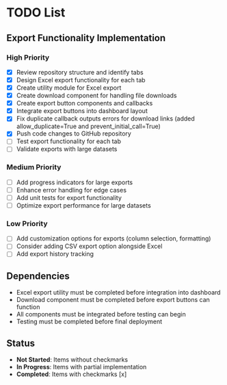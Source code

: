 # TODO List

## Export Functionality Implementation

### High Priority
- [x] Review repository structure and identify tabs
- [x] Design Excel export functionality for each tab
- [x] Create utility module for Excel export
- [x] Create download component for handling file downloads
- [x] Create export button components and callbacks
- [x] Integrate export buttons into dashboard layout
- [x] Fix duplicate callback outputs errors for download links (added allow_duplicate=True and prevent_initial_call=True)
- [x] Push code changes to GitHub repository
- [ ] Test export functionality for each tab
- [ ] Validate exports with large datasets

### Medium Priority
- [ ] Add progress indicators for large exports
- [ ] Enhance error handling for edge cases
- [ ] Add unit tests for export functionality
- [ ] Optimize export performance for large datasets

### Low Priority
- [ ] Add customization options for exports (column selection, formatting)
- [ ] Consider adding CSV export option alongside Excel
- [ ] Add export history tracking

## Dependencies
- Excel export utility must be completed before integration into dashboard
- Download component must be completed before export buttons can function
- All components must be integrated before testing can begin
- Testing must be completed before final deployment

## Status
- **Not Started**: Items without checkmarks
- **In Progress**: Items with partial implementation
- **Completed**: Items with checkmarks [x]
